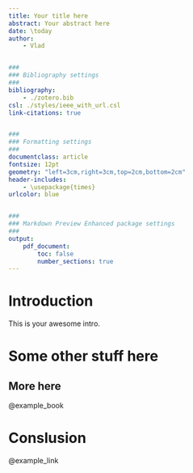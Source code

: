 ```yaml
---
title: Your title here
abstract: Your abstract here
date: \today
author:
    - Vlad


###
### Bibliography settings
###
bibliography:
    - ./zotero.bib
csl: ./styles/ieee_with_url.csl
link-citations: true


###
### Formatting settings
###
documentclass: article
fontsize: 12pt
geometry: "left=3cm,right=3cm,top=2cm,bottom=2cm"
header-includes:
    - \usepackage{times}
urlcolor: blue


###
### Markdown Preview Enhanced package settings
###
output:
    pdf_document:
        toc: false
        number_sections: true
---
```


# Introduction

This is your awesome intro.

# Some other stuff here

## More here

@example_book

# Conslusion

@example_link